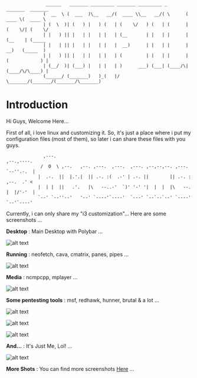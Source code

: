 
                   ______   _______ _________ _______ _________ _        _______  _______ 
                  (  __  \ (  ___  )\__   __/(  ____ \\__   __/( \      (  ____ \(  ____ \
                  | (  \  )| (   ) |   ) (   | (    \/   ) (   | (      | (    \/| (    \/
                  | |   ) || |   | |   | |   | (__       | |   | |      | (__    | (_____ 
                  | |   | || |   | |   | |   |  __)      | |   | |      |  __)   (_____  )
                  | |   ) || |   | |   | |   | (         | |   | |      | (            ) |
                  | (__/  )| (___) |   | |   | )      ___) (___| (____/\| (____/\/\____) |
                  (______/ (_______)   )_(   |/       \_______/(_______/(_______/\_______)
                                                                                          

# Introduction
Hi Guys, Welcome Here...

First of all, i love linux and customizing it.
So, it's just a place where i put my configuration files (most of them), so later i can share these files with you guys.

                                                                                              
                  ,---.                                                           ,--.,----.  
                 /  O  \ ,--.   ,--. ,---.  ,---.  ,---. ,--,--,--. ,---.         `--''.-.  | 
                |  .-.  ||  |.'.|  || .-. :(  .-' | .-. ||        || .-. :        ,--.  .' <  
                |  | |  ||   .'.   |\   --..-'  `)' '-' '|  |  |  |\   --.        |  |/'-'  | 
                `--' `--''--'   '--' `----'`----'  `---' `--`--`--' `----'        `--'`----'  
                                                                                                                                                                                   

Currently, i can only share my "i3 customization"...
Here are some screenshots ...

**Desktop** : Main Desktop with Polybar ...

![alt text](https://raw.githubusercontent.com/adi1090x/my_dotfiles/master/previews/i3_wm/desktop.png) <br />

**Running** : neofetch, cava, cmatrix, panes, pipes ...

![alt text](https://raw.githubusercontent.com/adi1090x/my_dotfiles/master/previews/i3_wm/desktop_alt_1.png) <br />

**Media** : ncmpcpp, mplayer ...

![alt text](https://raw.githubusercontent.com/adi1090x/my_dotfiles/master/previews/i3_wm/media.png) <br />

**Some pentesting tools** : msf, redhawk, hunner, brutal & a lot ...

![alt text](https://raw.githubusercontent.com/adi1090x/my_dotfiles/master/previews/i3_wm/hack_1.png) <br />

![alt text](https://raw.githubusercontent.com/adi1090x/my_dotfiles/master/previews/i3_wm/hack_2.png) <br />

![alt text](https://raw.githubusercontent.com/adi1090x/my_dotfiles/master/previews/i3_wm/hack_3.png) <br />

**And...** : It's Just Me, Lol! ...

![alt text](https://raw.githubusercontent.com/adi1090x/my_dotfiles/master/previews/i3_wm/Desktop_tux.png) <br />


**More Shots** : You can find more screenshots [Here](https://github.com/adi1090x/my_dotfiles/tree/master/previews/i3_wm)  ...
